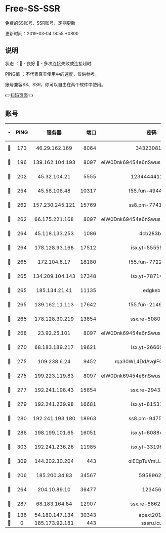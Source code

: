 # Free-SS-SSR

免费的SS账号、SSR账号，定期更新

更新时间：2019-03-04 18:55 +0800

## 说明

状态     ：🙂 - 良好 🙁 - 多次连接失败或连接超时

PING值   ：不代表真实使用中的速度，仅供参考。

账号兼容SS、SSR，你可以自由在两个软件中使用。

👉[扫码页面](https://liesauer.github.io/free-ss-ssr.github.io/)👈

## 账号

|-|PING|服务器|端口|密码|加密方式|区域|
|:----:|:----:|:-----:|-----:|:----:|:----:|:----:|
|🙂|173|46.29.162.169|8064|3432308177|aes-256-cfb|RU|
|🙂|196|139.162.104.193|8097|eIW0Dnk69454e6nSwuspv9DmS201tQ0D|aes-256-cfb|JP|
|🙂|202|45.32.104.21|5555|1234444411111|aes-256-cfb|SG|
|🙂|254|45.56.106.48|10317|f55.fun-49448952|aes-256-cfb|US|
|🙂|262|157.230.245.121|15769|ss8.pm-77417708|aes-256-cfb|SG|
|🙂|262|66.175.221.168|8097|eIW0Dnk69454e6nSwuspv9DmS201tQ0D|aes-256-cfb|US|
|🙂|264|45.118.133.253|1086|4cb283b8|aes-256-cfb|SG|
|🙂|264|178.128.93.168|17512|isx.yt-55555865|aes-256-cfb|SG|
|🙂|265|172.104.6.17|18180|f55.fun-77228320|aes-256-cfb|US|
|🙂|265|134.209.104.143|17348|isx.yt-78714396|aes-256-cfb|SG|
|🙂|265|185.134.21.41|11135|edgkeb|aes-256-cfb|GB|
|🙂|265|139.162.11.113|17642|f55.fun-21493744|aes-256-cfb|SG|
|🙂|265|178.128.30.219|13854|ssx.re-50805835|aes-256-cfb|SG|
|🙂|268|23.92.25.101|8097|eIW0Dnk69454e6nSwuspv9DmS201tQ0D|aes-256-cfb|US|
|🙂|270|68.183.189.217|19621|isx.yt-26660218|aes-256-cfb|SG|
|🙂|275|109.238.6.24|9452|rqa30WL4DdAvgIFG6Fs3znzTa|aes-256-cfb|FR|
|🙂|275|199.223.119.83|8097|eIW0Dnk69454e6nSwuspv9DmS201tQ0D|aes-256-cfb|US|
|🙂|277|192.241.198.43|15854|ssx.re-29432416|aes-256-cfb|US|
|🙂|279|192.241.239.98|16681|isx.yt-81531796|aes-256-cfb|US|
|🙂|280|192.241.193.180|18963|ss8.pm-94752333|aes-256-cfb|US|
|🙂|286|198.199.101.65|16051|isx.yt-60884333|aes-256-cfb|US|
|🙂|303|192.241.236.26|11985|isx.yt-33196009|aes-256-cfb|US|
|🙂|309|144.202.30.204|443|oiECpTuVmLLxk4Ts|aes-256-cfb|US|
|🙂|206|185.200.34.83|34567|59589627|aes-256-cfb|US|
|🙂|264|204.10.89.10|36477|123456|aes-256-cfb|US|
|🙂|287|68.183.164.84|12907|ssx.re-88627570|aes-256-cfb|US|
|🙁|136|54.180.147.134|30343|apext2019|chacha20|KR|
|🙁|0|185.173.92.181|443|sssru.icu|rc4-md5|RU|
